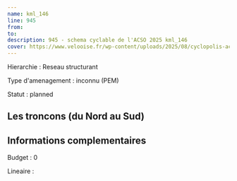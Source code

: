 ```yaml
---
name: kml_146 
line: 945
from: 
to:  
description: 945 - schema cyclable de l'ACSO 2025 kml_146 
cover: https://www.velooise.fr/wp-content/uploads/2025/08/cyclopolis-acso-945.jpg
---
```

Hierarchie : Reseau structurant

Type d'amenagement : inconnu (PEM)

Statut : planned

## Les troncons (du Nord au Sud)

## Informations complementaires

Budget  : 0 

Lineaire :

